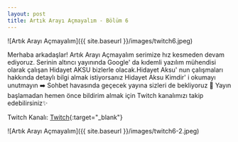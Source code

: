 ```yaml
---
layout: post
title: Artık Arayı Açmayalım - Bölüm 6
---
```


![Artık Arayı Açmayalım]({{ site.baseurl }}/images/twitch6.jpeg)

Merhaba arkadaşlar!
Artık Arayı Açmayalım serimize hız kesmeden devam ediyoruz. Serinin altıncı yayınında Google' da kıdemli yazılım mühendisi olarak çalışan Hidayet AKSU bizlerle olacak.Hidayet Aksu' nun çalışmaları hakkında detaylı bilgi almak istiyorsanız Hidayet Aksu Kimdir' i okumayı unutmayın ➡️ Sohbet havasında geçecek yayına sizleri de bekliyoruz 🤗 Yayın başlamadan hemen önce bildirim almak için Twitch kanalımızı takip edebilirsiniz✨

Twitch Kanalı: [Twitch](https://www.twitch.tv/agucompsociety){:target="_blank"}

![Artık Arayı Açmayalım]({{ site.baseurl }}/images/twitch6-2.jpeg)
